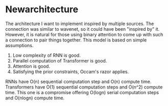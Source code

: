 # Newarchitecture
The architecture I want to implement inspired by multiple sources. 
The connection was similar to wavenet, so it could have been "inspired by" it. However, it is natural for those using binary attention to come up with such a connection to pair things together.
This model is based on simple assumptions.
1. Low complexity of RNN is good.
2. Parallel computation of Transformer is good.
3. Attention is good.
4. Satisfying the prior constraints, Occam's razor applies.

RNNs have O(n) sequential computation step and O(n) compute time. Transformers have O(1) sequential computation steps and O(n^2) compute time. This one is a compromise offering O(logn) serial computation steps and O(nlogn) compute time.
